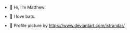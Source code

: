 - 👋 Hi, I’m Matthew.
- 🦇 I love bats.

- 🎨 Profile picture by https://www.deviantart.com/istrandar/
